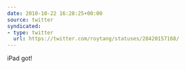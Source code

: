```yaml
---
date: 2010-10-22 16:28:25+00:00
source: twitter
syndicated:
- type: twitter
  url: https://twitter.com/roytang/statuses/28420157168/
---
```


iPad got!